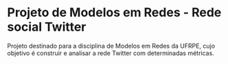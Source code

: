 # Projeto de Modelos em Redes - Rede social Twitter
Projeto destinado para a disciplina de Modelos em Redes da UFRPE, cujo objetivo é construir e analisar a rede Twitter com determinadas métricas.
